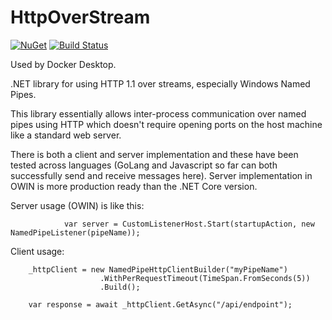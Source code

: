 # HttpOverStream
[![NuGet](https://img.shields.io/nuget/v/HttpOverStream?color=green)](https://www.nuget.org/packages/HttpOverStream/)
[![Build Status](https://ci.docker.com/public/job/HttpOverStream/job/master/badge/icon)](https://ci.docker.com/public/job/HttpOverStream/job/master)

Used by Docker Desktop.

.NET library for using HTTP 1.1 over streams, especially Windows Named Pipes.

This library essentially allows inter-process communication over named pipes using HTTP which doesn't require opening ports on the host machine like a standard web server.

There is both a client and server implementation and these have been tested across languages (GoLang and Javascript so far can both successfully send and receive messages here).
Server implementation in OWIN is more production ready than the .NET Core version.

Server usage (OWIN) is like this:
```
            var server = CustomListenerHost.Start(startupAction, new NamedPipeListener(pipeName));
```

Client usage:

```
    _httpClient = new NamedPipeHttpClientBuilder("myPipeName")
                    .WithPerRequestTimeout(TimeSpan.FromSeconds(5))
                    .Build();
    
    var response = await _httpClient.GetAsync("/api/endpoint");
```
